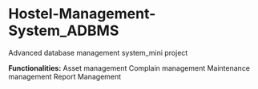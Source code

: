 # Hostel-Management-System_ADBMS
Advanced database management system_mini project

<b>Functionalities:</b>
Asset management
Complain management
Maintenance management
Report Management
